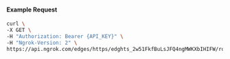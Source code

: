 <!-- Code generated for API Clients. DO NOT EDIT. -->
#### Example Request
```bash
curl \
-X GET \
-H "Authorization: Bearer {API_KEY}" \
-H "Ngrok-Version: 2" \
https://api.ngrok.com/edges/https/edghts_2w51FkfBuLsJFQ4ngMWKXbIHIFW/routes/edghtsrt_2w51Fe6RctTk6v3itw8EGe0aRuq/saml

